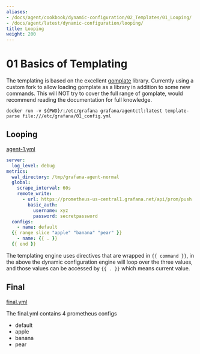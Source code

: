 ```yaml
---
aliases:
- /docs/agent/cookbook/dynamic-configuration/02_Templates/01_Looping/
- /docs/agent/latest/dynamic-configuration/looping/
title: Looping
weight: 200
---
```


# 01 Basics of Templating

The templating is based on the excellent [gomplate](https://docs.gomplate.ca/) library. Currently using a custom fork to allow loading gomplate as a library in addition to some new commands. This will NOT try to cover the full range of gomplate, would recommend reading the documentation for full knowledge.

`docker run -v ${PWD}/:/etc/grafana grafana/agentctl:latest template-parse file:///etc/grafana/01_config.yml`

## Looping

[agent-1.yml](https://github.com/grafana/agent/blob/main/docs/sources/cookbook/dynamic-configuration/02_Templates/01_assets/agent-1.yml)

```yaml
server:
  log_level: debug
metrics:
  wal_directory: /tmp/grafana-agent-normal
  global:
    scrape_interval: 60s
    remote_write:
      - url: https://prometheus-us-central1.grafana.net/api/prom/push
        basic_auth:
          username: xyz
          password: secretpassword
  configs:
    - name: default
  {{ range slice "apple" "banana" "pear" }}
    - name: {{ . }}
  {{ end }}
```

The templating engine uses directives that are wrapped in `{{ command }}`, in the above the dynamic configuration engine will loop over the three values, and those values can be accessed by `{{ . }}` which means current value.

## Final

[final.yml](https://github.com/grafana/agent/blob/main/docs/sources/cookbook/dynamic-configuration/02_Templates/01_assets/final.yml)

The final.yml contains 4 prometheus configs

- default
- apple
- banana
- pear
